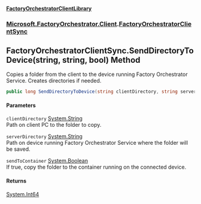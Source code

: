 #### [FactoryOrchestratorClientLibrary](./FactoryOrchestratorClientLibrary.md 'FactoryOrchestratorClientLibrary')
### [Microsoft.FactoryOrchestrator.Client](./Microsoft-FactoryOrchestrator-Client.md 'Microsoft.FactoryOrchestrator.Client').[FactoryOrchestratorClientSync](./Microsoft-FactoryOrchestrator-Client-FactoryOrchestratorClientSync.md 'Microsoft.FactoryOrchestrator.Client.FactoryOrchestratorClientSync')
## FactoryOrchestratorClientSync.SendDirectoryToDevice(string, string, bool) Method
Copies a folder from the client to the device running Factory Orchestrator Service. Creates directories if needed.  
```csharp
public long SendDirectoryToDevice(string clientDirectory, string serverDirectory, bool sendToContainer=false);
```
#### Parameters
<a name='Microsoft-FactoryOrchestrator-Client-FactoryOrchestratorClientSync-SendDirectoryToDevice(string_string_bool)-clientDirectory'></a>
`clientDirectory` [System.String](https://docs.microsoft.com/en-us/dotnet/api/System.String 'System.String')  
Path on client PC to the folder to copy.  
  
<a name='Microsoft-FactoryOrchestrator-Client-FactoryOrchestratorClientSync-SendDirectoryToDevice(string_string_bool)-serverDirectory'></a>
`serverDirectory` [System.String](https://docs.microsoft.com/en-us/dotnet/api/System.String 'System.String')  
Path on device running Factory Orchestrator Service where the folder will be saved.  
  
<a name='Microsoft-FactoryOrchestrator-Client-FactoryOrchestratorClientSync-SendDirectoryToDevice(string_string_bool)-sendToContainer'></a>
`sendToContainer` [System.Boolean](https://docs.microsoft.com/en-us/dotnet/api/System.Boolean 'System.Boolean')  
If true, copy the folder to the container running on the connected device.  
  
#### Returns
[System.Int64](https://docs.microsoft.com/en-us/dotnet/api/System.Int64 'System.Int64')  
